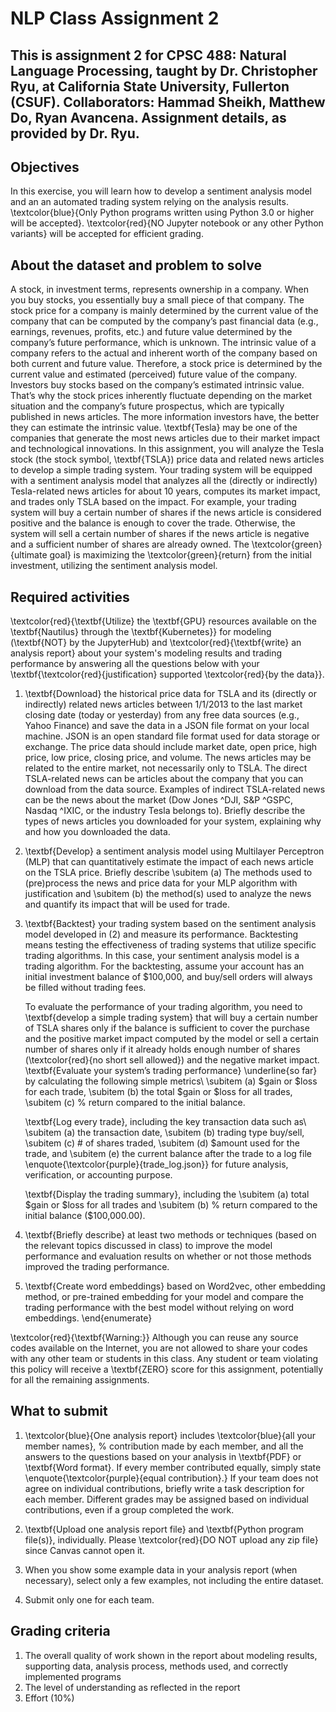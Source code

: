 # NLP Class Assignment 2

This is assignment 2 for CPSC 488: Natural Language Processing, taught by Dr. Christopher Ryu, at California State University, Fullerton (CSUF).
  Collaborators: Hammad Sheikh, Matthew Do, Ryan Avancena.
  Assignment details, as provided by Dr. Ryu.
--------------------------------------------------------------------------------

## Objectives
In this exercise, you will learn how to develop a sentiment analysis model and an an automated trading system relying on the analysis results.
\textcolor{blue}{Only Python programs written using Python 3.0 or higher will be accepted}. \textcolor{red}{NO Jupyter notebook or any other Python variants} will be accepted for efficient grading.


## About the dataset and problem to solve
A stock, in investment terms, represents ownership in a company. When you buy stocks, you essentially buy a small piece of that company. The stock price for a company is mainly determined by the current value of the company that can be computed by the company’s past financial data (e.g., earnings, revenues, profits, etc.) and future value determined by the company’s future performance, which is unknown. The intrinsic value of a company refers to the actual and inherent worth of the company based on both current and future value. Therefore, a stock price is determined by the current value and estimated (perceived) future value of the company. Investors buy stocks based on the company’s estimated intrinsic value. That’s why the stock prices inherently fluctuate depending on the market situation and the company’s future prospectus, which are typically published in news articles. The more information investors have, the better they can estimate the intrinsic value.
\textbf{Tesla} may be one of the companies that generate the most news articles due to their market impact and technological innovations. In this assignment, you will analyze the Tesla stock (the stock symbol, \textbf{TSLA}) price data and related news articles to develop a simple trading system. Your trading system will be equipped with a sentiment analysis model that analyzes all the (directly or indirectly) Tesla-related news articles for about 10 years, computes its market impact, and trades only TSLA based on the impact. For example, your trading system will buy a certain number of shares if the news article is considered positive and the balance is enough to cover the trade. Otherwise, the system will sell a certain number of shares if the news article is negative and a sufficient number of shares are already owned. The \textcolor{green}{ultimate goal} is maximizing the \textcolor{green}{return} from the initial investment, utilizing the sentiment analysis model.

## Required activities
\textcolor{red}{\textbf{Utilize} the \textbf{GPU} resources available on the \textbf{Nautilus} through the \textbf{Kubernetes}} for modeling (\textbf{NOT} by the JupyterHub) and \textcolor{red}{\textbf{write} an analysis report} about your system's modeling results and trading performance by answering all the questions below with your \textbf{\textcolor{red}{justification} supported \textcolor{red}{by the data}}.

1. \textbf{Download} the historical price data for TSLA and its (directly or indirectly) related news articles between 1/1/2013 to the last market closing date (today or yesterday) from any free data sources (e.g., Yahoo Finance) and save the data in a JSON file format on your local machine. JSON is an open standard file format used for data storage or exchange. The price data should include market date, open price, high price, low price, closing price, and volume. The news articles may be related to the entire market, not necessarily only to TSLA. The direct TSLA-related news can be articles about the company that you can download from the data source. Examples of indirect TSLA-related news can be the news about the market (Dow Jones \^DJI, S\&P \^GSPC, Nasdaq \^IXIC, or the industry Tesla belongs to). Briefly describe the types of news articles you downloaded for your system, explaining why and how you downloaded the data.

2. \textbf{Develop} a sentiment analysis model using Multilayer Perceptron (MLP) that can quantitatively estimate the impact of each news article on the TSLA price. Briefly describe
		\subitem (a) The methods used to (pre)process the news and price data for your MLP algorithm with justification and
		\subitem (b) the method(s) used to analyze the news and quantify its impact that will be used for trade.

3. \textbf{Backtest} your trading system based on the sentiment analysis model developed in (2) and measure its performance. Backtesting means testing the effectiveness of trading systems that utilize specific trading algorithms. In this case, your sentiment analysis model is a trading algorithm. For the backtesting, assume your account has an initial investment balance of \$100,000, and buy/sell orders will always be filled without trading fees.

	To evaluate the performance of your trading algorithm, you need to \textbf{develop a simple trading system} that will buy a certain number of TSLA shares only if the balance is sufficient to cover the purchase and the positive market impact computed by the model or sell a certain number of shares only if it already holds enough number of shares (\textcolor{red}{no short sell allowed}) and the negative market impact.
	\textbf{Evaluate your system’s trading performance} \underline{so far} by calculating the following simple metrics\\
		\subitem (a) \$gain or \$loss for each trade,
		\subitem (b) the total $gain or $loss for all trades,
		\subitem (c) \% return compared to the initial balance.

	\textbf{Log every trade}, including the key transaction data such as\\
		\subitem (a) the transaction date,
		\subitem (b) trading type buy/sell,
		\subitem (c) \# of shares traded,
		\subitem (d) \$amount used for the trade, and
		\subitem (e) the current balance after the trade to a log file \enquote{\textcolor{purple}{trade\_log.json}} for future analysis, verification, or accounting purpose.

	\textbf{Display the trading summary}, including the
		\subitem (a) total \$gain or \$loss for all trades and
		\subitem (b) \% return compared to the initial balance (\$100,000.00).

4. \textbf{Briefly describe} at least two methods or techniques (based on the relevant topics discussed in class) to improve the model performance and evaluation results on whether or not those methods improved the trading performance.

5. \textbf{Create word embeddings} based on Word2vec, other embedding method, or pre-trained embedding for your model and compare the trading performance with the best model without relying on word embeddings.
\end{enumerate}

\textcolor{red}{\textbf{Warning:}} Although you can reuse any source codes available on the Internet, you are not allowed to share your codes with any other team or students in this class. Any student or team violating this policy will receive a \textbf{ZERO} score for this assignment, potentially for all the remaining assignments.

## What to submit
1.  \textcolor{blue}{One analysis report} includes \textcolor{blue}{all your member names}, \% contribution made by each member, and all the answers to the questions based on your analysis in \textbf{PDF} or \textbf{Word format}. If every member contributed equally, simply state \enquote{\textcolor{purple}{equal contribution}.} If your team does not agree on individual contributions, briefly write a task description for each member. Different grades may be assigned based on individual contributions, even if a group completed the work.

2. \textbf{Upload one analysis report file} and \textbf{Python program file(s)}, individually. Please \textcolor{red}{DO NOT upload any zip file} since Canvas cannot open it.

3. When you show some example data in your analysis report (when necessary), select only a few examples, not including the entire dataset.

4. Submit only one for each team.

## Grading criteria
1. The overall quality of work shown in the report about modeling results, supporting data, analysis process, methods used, and correctly implemented programs
2. The level of understanding as reflected in the report
3. Effort (10\%)
